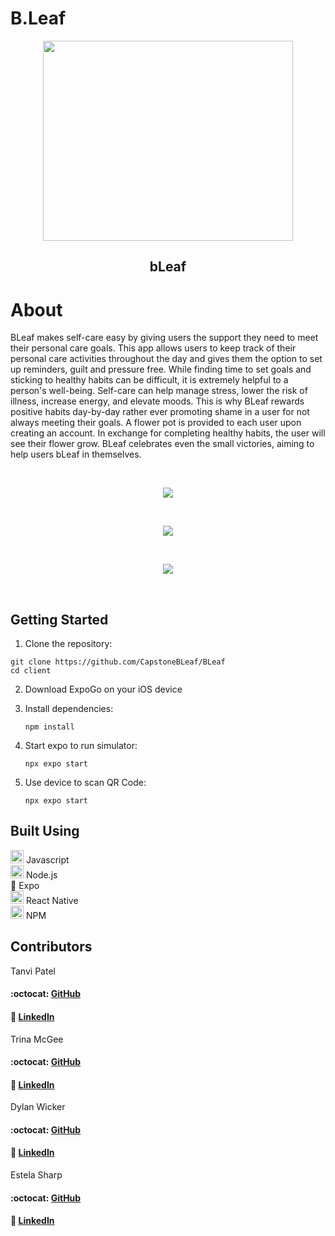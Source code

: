 # B.Leaf
<p align="center">
 <img src="./assets/bLeaf.png" width="400" height="320">
</p>

<h2 align="center">bLeaf</h2>


# About
BLeaf makes self-care easy by giving users the support they need to meet their personal care goals. This app allows users to keep track of their personal care activities throughout the day and gives them the option to set up reminders, guilt and pressure free. While finding time to set goals and sticking to healthy habits can be difficult, it is extremely helpful to a person's well-being. Self-care can help manage stress, lower the risk of illness, increase energy, and elevate moods. This is why BLeaf rewards positive habits day-by-day rather ever promoting shame in a user for not always meeting their goals. A flower pot is provided to each user upon creating an account. In exchange for completing healthy habits, the user will see their flower grow. BLeaf celebrates even the small victories, aiming to help users bLeaf in themselves. 

<br/>
<p align="center"><img src ='./assets/screenshot1.png'/></p>
<br/>
<p align="center"><img src ='./assets/screenshot2.png'/></p>
<br/>
<p align="center"><img src ='./assets/screenshot3.png'/></p>
<br/>


## Getting Started

1. Clone the repository:

```
git clone https://github.com/CapstoneBLeaf/BLeaf
cd client
```

2. Download ExpoGo on your iOS device

3. Install dependencies:
   ```
   npm install
   ```
4. Start expo to run simulator:
   ```
   npx expo start
   ```
5. Use device to scan QR Code:
   ```
   npx expo start
   
   ```
## Built Using

<a href="https://developer.mozilla.org/en-US/docs/Web/JavaScript" title="JavaScript"><img src="https://github.com/get-icon/geticon/raw/master/icons/javascript.svg" alt="JavaScript" width="21px" height="21px"></a> Javascript  
<a href="https://nodejs.org/" title="Node.js"><img src="https://github.com/get-icon/geticon/raw/master/icons/nodejs-icon.svg" alt="Node.js" width="21px" height="21px"></a> Node.js  
<a href="https://expo.dev/" style="text-decoration:none" title="Expo">:iphone:</a> Expo  
<a href="https://reactnative.dev/" title="ReactNative"><img src="https://github.com/get-icon/geticon/raw/master/icons/react.svg" alt="React Native" width="21px" height="21px"></a> React Native  
<a href="https://www.npmjs.com/" title="npm"><img src="https://github.com/get-icon/geticon/raw/master/icons/npm.svg" alt="npm" width="21px" height="21px"></a> NPM

## Contributors

Tanvi Patel

#### :octocat: <a href="https://github.com/tanvi4248">GitHub</a>

#### :link: <a href="https://www.linkedin.com/in/tdhpatel/">LinkedIn</a>

Trina McGee

#### :octocat: <a href="https://github.com/LFTHVY55">GitHub</a>

#### :link: <a href="https://www.linkedin.com/in/trina-mcgee/">LinkedIn</a>

Dylan Wicker

#### :octocat: <a href="https://github.com/pardoner">GitHub</a>

#### :link: <a href="https://www.linkedin.com/in/dylanwicker/">LinkedIn</a>

Estela Sharp

#### :octocat: <a href="https://github.com/estelasharp">GitHub</a>

#### :link: <a href="https://www.linkedin.com/in/estela-sharp-95697010b/">LinkedIn</a>